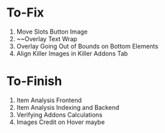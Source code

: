 # To-Fix

1) Move Slots Button Image
2) ~~Overlay Text Wrap
3) Overlay Going Out of Bounds on Bottom Elements
4) Align Killer Images in Killer Addons Tab


# To-Finish

1) Item Analysis Frontend
2) Item Analysis Indexing and Backend
3) Verifying Addons Calculations
4) Images Credit on Hover maybe

